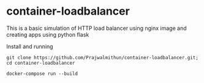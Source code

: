 # container-loadbalancer
This is a basic simulation of HTTP load balancer using nginx image and creating apps using python flask

Install and running

`git clone https://github.com/Prajwalmithun/container-loadbalancer.git; cd container-loadbalancer`

`docker-compose run --build`
